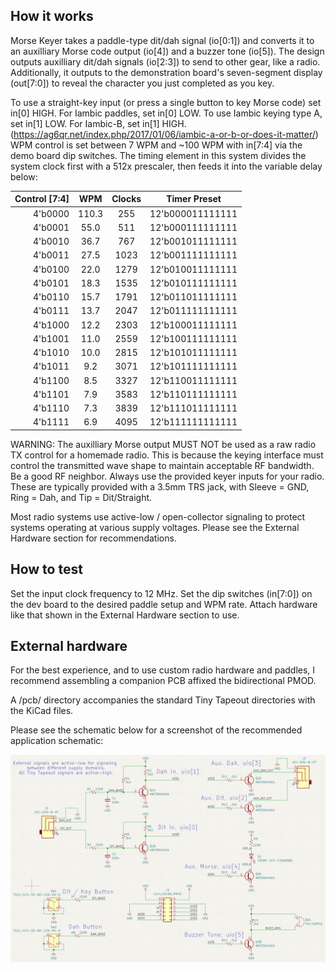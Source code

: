 <!---

This file is used to generate your project datasheet. Please fill in the information below and delete any unused
sections.

You can also include images in this folder and reference them in the markdown. Each image must be less than
512 kb in size, and the combined size of all images must be less than 1 MB.
-->

## How it works

Morse Keyer takes a paddle-type dit/dah signal (io[0:1]) and converts it to an auxilliary Morse code output (io[4]) and a buzzer tone (io[5]).
The design outputs auxilliary dit/dah signals (io[2:3]) to send to other gear, like a radio.
Additionally, it outputs to the demonstration board's seven-segment display (out[7:0]) to reveal the character you just completed as you key.

To use a straight-key input (or press a single button to key Morse code) set in[0] HIGH. For Iambic paddles, set in[0] LOW.
To use Iambic keying type A, set in[1] LOW. For Iambic-B, set in[1] HIGH. (https://ag6qr.net/index.php/2017/01/06/iambic-a-or-b-or-does-it-matter/)
WPM control is set between 7 WPM and ~100 WPM with in[7:4] via the demo board dip switches.
The timing element in this system divides the system clock first with a 512x prescaler, then feeds it into the variable delay below:

| Control [7:4] | WPM   | Clocks | Timer Preset     |
| ------------: | :---: | :----: | :--------------: |
| 4'b0000       | 110.3 | 255    | 12'b000011111111 |
| 4'b0001       | 55.0  | 511    | 12'b000111111111 |
| 4'b0010       | 36.7  | 767    | 12'b001011111111 |
| 4'b0011       | 27.5  | 1023   | 12'b001111111111 |
| 4'b0100       | 22.0  | 1279   | 12'b010011111111 |
| 4'b0101       | 18.3  | 1535   | 12'b010111111111 |
| 4'b0110       | 15.7  | 1791   | 12'b011011111111 |
| 4'b0111       | 13.7  | 2047   | 12'b011111111111 |
| 4'b1000       | 12.2  | 2303   | 12'b100011111111 |
| 4'b1001       | 11.0  | 2559   | 12'b100111111111 |
| 4'b1010       | 10.0  | 2815   | 12'b101011111111 |
| 4'b1011       | 9.2   | 3071   | 12'b101111111111 |
| 4'b1100       | 8.5   | 3327   | 12'b110011111111 |
| 4'b1101       | 7.9   | 3583   | 12'b110111111111 |
| 4'b1110       | 7.3   | 3839   | 12'b111011111111 |
| 4'b1111       | 6.9   | 4095   | 12'b111111111111 |

WARNING: The auxilliary Morse output MUST NOT be used as a raw radio TX control for a homemade radio. This is because the keying interface must control the transmitted wave shape to maintain acceptable RF bandwidth. Be a good RF neighbor. Always use the provided keyer inputs for your radio. These are typically provided with a 3.5mm TRS jack, with Sleeve = GND, Ring = Dah, and Tip = Dit/Straight.

Most radio systems use active-low / open-collector signaling to protect systems operating at various supply voltages. Please see the External Hardware section for recommendations.

## How to test

Set the input clock frequency to 12 MHz.
Set the dip switches (in[7:0]) on the dev board to the desired paddle setup and WPM rate.
Attach hardware like that shown in the External Hardware section to use.

## External hardware

For the best experience, and to use custom radio hardware and paddles, I recommend assembling a companion PCB affixed the bidirectional PMOD.

A /pcb/ directory accompanies the standard Tiny Tapeout directories with the KiCad files.

Please see the schematic below for a screenshot of the recommended application schematic:

![KiCad Application Schematic - 2024 Sep 02](images/1.jpg)
